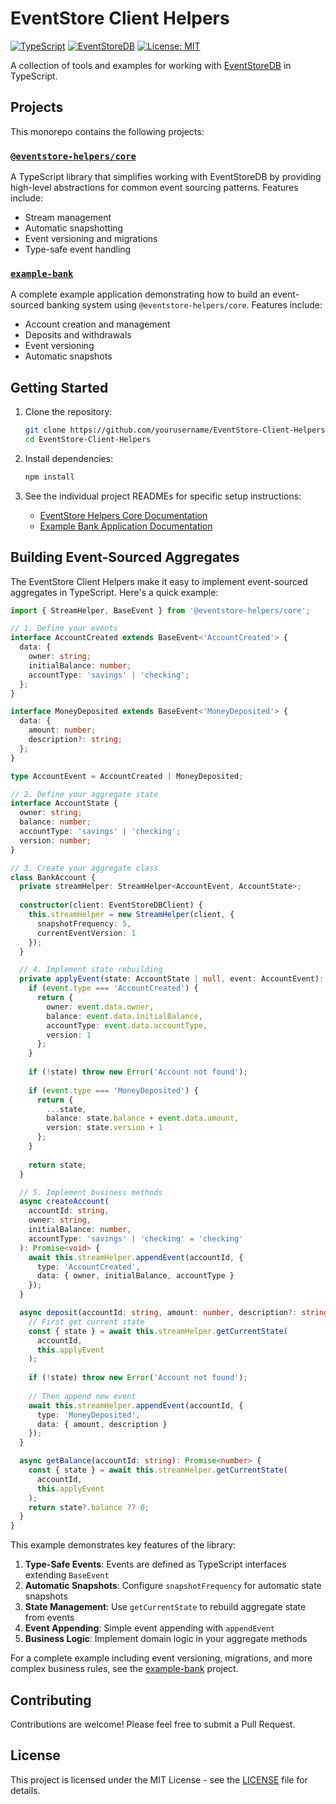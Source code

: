 # EventStore Client Helpers

[![TypeScript](https://img.shields.io/badge/TypeScript-5.0-blue.svg)](https://www.typescriptlang.org/)
[![EventStoreDB](https://img.shields.io/badge/EventStoreDB-23.10-orange.svg)](https://www.eventstore.com/)
[![License: MIT](https://img.shields.io/badge/License-MIT-yellow.svg)](https://opensource.org/licenses/MIT)

A collection of tools and examples for working with [EventStoreDB](https://www.eventstore.com/) in TypeScript.

## Projects

This monorepo contains the following projects:

### [`@eventstore-helpers/core`](./projects/eventstore-helpers/README.md)

A TypeScript library that simplifies working with EventStoreDB by providing high-level abstractions for common event sourcing patterns. Features include:
- Stream management
- Automatic snapshotting
- Event versioning and migrations
- Type-safe event handling

### [`example-bank`](./projects/example-bank/README.md)

A complete example application demonstrating how to build an event-sourced banking system using `@eventstore-helpers/core`. Features include:
- Account creation and management
- Deposits and withdrawals
- Event versioning
- Automatic snapshots

## Getting Started

1. Clone the repository:
   ```bash
   git clone https://github.com/yourusername/EventStore-Client-Helpers.git
   cd EventStore-Client-Helpers
   ```

2. Install dependencies:
   ```bash
   npm install
   ```

3. See the individual project READMEs for specific setup instructions:
   - [EventStore Helpers Core Documentation](./projects/eventstore-helpers/README.md)
   - [Example Bank Application Documentation](./projects/example-bank/README.md)

## Building Event-Sourced Aggregates

The EventStore Client Helpers make it easy to implement event-sourced aggregates in TypeScript. Here's a quick example:

```typescript
import { StreamHelper, BaseEvent } from '@eventstore-helpers/core';

// 1. Define your events
interface AccountCreated extends BaseEvent<'AccountCreated'> {
  data: {
    owner: string;
    initialBalance: number;
    accountType: 'savings' | 'checking';
  };
}

interface MoneyDeposited extends BaseEvent<'MoneyDeposited'> {
  data: {
    amount: number;
    description?: string;
  };
}

type AccountEvent = AccountCreated | MoneyDeposited;

// 2. Define your aggregate state
interface AccountState {
  owner: string;
  balance: number;
  accountType: 'savings' | 'checking';
  version: number;
}

// 3. Create your aggregate class
class BankAccount {
  private streamHelper: StreamHelper<AccountEvent, AccountState>;
  
  constructor(client: EventStoreDBClient) {
    this.streamHelper = new StreamHelper(client, {
      snapshotFrequency: 5,
      currentEventVersion: 1
    });
  }

  // 4. Implement state rebuilding
  private applyEvent(state: AccountState | null, event: AccountEvent): AccountState {
    if (event.type === 'AccountCreated') {
      return {
        owner: event.data.owner,
        balance: event.data.initialBalance,
        accountType: event.data.accountType,
        version: 1
      };
    }
    
    if (!state) throw new Error('Account not found');
    
    if (event.type === 'MoneyDeposited') {
      return {
        ...state,
        balance: state.balance + event.data.amount,
        version: state.version + 1
      };
    }
    
    return state;
  }

  // 5. Implement business methods
  async createAccount(
    accountId: string,
    owner: string,
    initialBalance: number,
    accountType: 'savings' | 'checking' = 'checking'
  ): Promise<void> {
    await this.streamHelper.appendEvent(accountId, {
      type: 'AccountCreated',
      data: { owner, initialBalance, accountType }
    });
  }

  async deposit(accountId: string, amount: number, description?: string): Promise<void> {
    // First get current state
    const { state } = await this.streamHelper.getCurrentState(
      accountId,
      this.applyEvent
    );
    
    if (!state) throw new Error('Account not found');
    
    // Then append new event
    await this.streamHelper.appendEvent(accountId, {
      type: 'MoneyDeposited',
      data: { amount, description }
    });
  }

  async getBalance(accountId: string): Promise<number> {
    const { state } = await this.streamHelper.getCurrentState(
      accountId,
      this.applyEvent
    );
    return state?.balance ?? 0;
  }
}
```

This example demonstrates key features of the library:

1. **Type-Safe Events**: Events are defined as TypeScript interfaces extending `BaseEvent`
2. **Automatic Snapshots**: Configure `snapshotFrequency` for automatic state snapshots
3. **State Management**: Use `getCurrentState` to rebuild aggregate state from events
4. **Event Appending**: Simple event appending with `appendEvent`
5. **Business Logic**: Implement domain logic in your aggregate methods

For a complete example including event versioning, migrations, and more complex business rules, see the [example-bank](./projects/example-bank/README.md) project.

## Contributing

Contributions are welcome! Please feel free to submit a Pull Request.

## License

This project is licensed under the MIT License - see the [LICENSE](./LICENSE) file for details.
